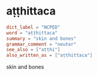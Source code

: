 # aṭṭhittaca

``` toml
dict_label = "NCPED"
word = "aṭṭhittaca"
summary = "skin and bones"
grammar_comment = "neuter"
see_also = ["aṭṭhi"]
also_written_as = ["aṭṭhittaca"]
```

skin and bones


